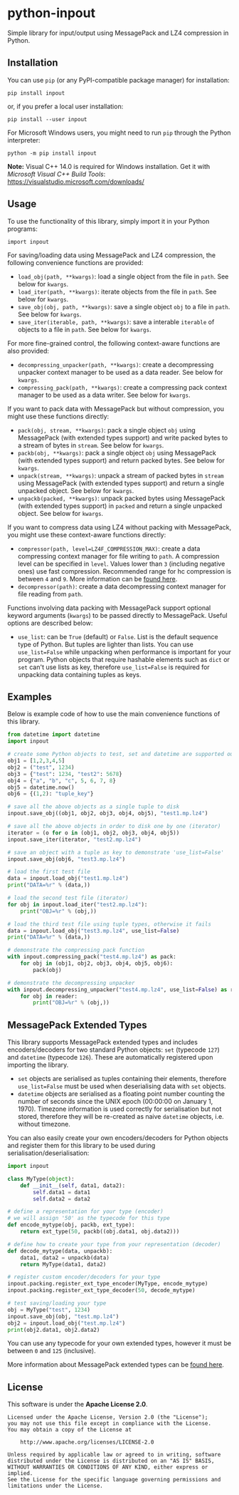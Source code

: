 # python-inpout

Simple library for input/output using MessagePack and LZ4 compression in Python.

## Installation

You can use `pip` (or any PyPI-compatible package manager) for installation:

    pip install inpout

or, if you prefer a local user installation:

    pip install --user inpout

For Microsoft Windows users, you might need to run `pip` through the Python interpreter:

    python -m pip install inpout

**Note:** Visual C++ 14.0 is required for Windows installation. Get it with *Microsoft Visual C++ Build Tools*: <https://visualstudio.microsoft.com/downloads/>

## Usage

To use the functionality of this library, simply import it in your Python programs:

    import inpout

For saving/loading data using MessagePack and LZ4 compression, the following convenience functions are provided:

* `load_obj(path, **kwargs)`: load a single object from the file in `path`. See below for `kwargs`.
* `load_iter(path, **kwargs)`: iterate objects from the file in `path`. See below for `kwargs`.
* `save_obj(obj, path, **kwargs)`: save a single object `obj` to a file in `path`. See below for `kwargs`.
* `save_iter(iterable, path, **kwargs)`: save a interable `iterable` of objects to a file in `path`. See below for `kwargs`.

For more fine-grained control, the following context-aware functions are also provided:

* `decompressing_unpacker(path, **kwargs)`: create a decompressing unpacker context manager to be used as a data reader. See below for `kwargs`.
* `compressing_pack(path, **kwargs)`: create a compressing pack context manager to be used as a data writer. See below for `kwargs`.

If you want to pack data with MessagePack but without compression, you might use these functions directly:

* `pack(obj, stream, **kwargs)`: pack a single object `obj` using MessagePack (with extended types support) and write packed bytes to a stream of bytes in `stream`. See below for `kwargs`.
* `packb(obj, **kwargs)`: pack a single object `obj` using MessagePack (with extended types support) and return packed bytes. See below for `kwargs`.
* `unpack(stream, **kwargs)`: unpack a stream of packed bytes in `stream` using MessagePack (with extended types support) and return a single unpacked object. See below for `kwargs`.
* `unpackb(packed, **kwargs)`: unpack packed bytes using MessagePack (with extended types support) in `packed` and return a single unpacked object. See below for `kwargs`.

If you want to compress data using LZ4 without packing with MessagePack, you might use these context-aware functions directly:

* `compressor(path, level=LZ4F_COMPRESSION_MAX)`: create a data compressing context manager for file writing to `path`. A compression level can be specified in `level`. Values lower than `3` (including negative ones) use fast compression. Recommended range for hc compression is between `4` and `9`. More information can be [found here](https://github.com/lz4/lz4/blob/dev/README.md).
* `decompressor(path)`: create a data decompressing context manager for file reading from `path`.

Functions involving data packing with MessagePack support optional keyword arguments (`kwargs`) to be passed directly to MessagePack. Useful options are described below:

* `use_list`: can be `True` (default) or `False`. List is the default sequence type of Python. But tuples are lighter than lists. You can use `use_list=False` while unpacking when performance is important for your program. Python objects that require hashable elements such as `dict` or `set` can't use lists as key, therefore `use_list=False` is required for unpacking data containing tuples as keys.

## Examples

Below is example code of how to use the main convenience functions of this library.

```python
from datetime import datetime
import inpout

# create some Python objects to test, set and datetime are supported out of the box
obj1 = [1,2,3,4,5]
obj2 = ("test", 1234)
obj3 = {"test": 1234, "test2": 5678}
obj4 = {"a", "b", "c", 5, 6, 7, 8}
obj5 = datetime.now()
obj6 = {(1,2): "tuple_key"}

# save all the above objects as a single tuple to disk
inpout.save_obj((obj1, obj2, obj3, obj4, obj5), "test1.mp.lz4")

# save all the above objects in order to disk one by one (iterator)
iterator = (o for o in (obj1, obj2, obj3, obj4, obj5))
inpout.save_iter(iterator, "test2.mp.lz4")

# save an object with a tuple as key to demonstrate 'use_list=False'
inpout.save_obj(obj6, "test3.mp.lz4")

# load the first test file
data = inpout.load_obj("test1.mp.lz4")
print("DATA=%r" % (data,))

# load the second test file (iterator)
for obj in inpout.load_iter("test2.mp.lz4"):
    print("OBJ=%r" % (obj,))

# load the third test file using tuple types, otherwise it fails
data = inpout.load_obj("test3.mp.lz4", use_list=False)
print("DATA=%r" % (data,))

# demonstrate the compressing pack function
with inpout.compressing_pack("test4.mp.lz4") as pack:
    for obj in (obj1, obj2, obj3, obj4, obj5, obj6):
        pack(obj)

# demonstrate the decompressing unpacker
with inpout.decompressing_unpacker("test4.mp.lz4", use_list=False) as reader:
    for obj in reader:
        print("OBJ=%r" % (obj,))
```

## MessagePack Extended Types

This library supports MessagePack extended types and includes encoders/decoders for two standard Python objects: `set` (typecode `127`) and `datetime` (typecode `126`). These are automatically registered upon importing the library.

* `set` objects are serialised as tuples containing their elements, therefore `use_list=False` must be used when deserialising data with `set` objects.
* `datetime` objects are serialised as a floating point number counting the number of seconds since the UNIX epoch (00:00:00 on January 1, 1970). Timezone information is used correctly for serialisation but not stored, therefore they will be re-created as naive `datetime` objects, i.e. without timezone.

You can also easily create your own encoders/decoders for Python objects and register them for this library to be used during serialisation/deserialisation:

```python
import inpout

class MyType(object):
    def __init__(self, data1, data2):
        self.data1 = data1
        self.data2 = data2

# define a representation for your type (encoder)
# we will assign '50' as the typecode for this type
def encode_mytype(obj, packb, ext_type):
    return ext_type(50, packb((obj.data1, obj.data2)))

# define how to create your type from your representation (decoder)
def decode_mytype(data, unpackb):
    data1, data2 = unpackb(data)
    return MyType(data1, data2)

# register custom encoder/decoders for your type
inpout.packing.register_ext_type_encoder(MyType, encode_mytype)
inpout.packing.register_ext_type_decoder(50, decode_mytype)

# test saving/loading your type
obj = MyType("test", 1234)
inpout.save_obj(obj, "test.mp.lz4")
obj2 = inpout.load_obj("test.mp.lz4")
print(obj2.data1, obj2.data2)
```

You can use any typecode for your own extended types, however it must be between `0` and `125` (inclusive).

More information about MessagePack extended types can be [found here](https://github.com/msgpack/msgpack/blob/master/spec.md#extension-types).

## License

This software is under the **Apache License 2.0**.

    Licensed under the Apache License, Version 2.0 (the "License");
    you may not use this file except in compliance with the License.
    You may obtain a copy of the License at

        http://www.apache.org/licenses/LICENSE-2.0

    Unless required by applicable law or agreed to in writing, software
    distributed under the License is distributed on an "AS IS" BASIS,
    WITHOUT WARRANTIES OR CONDITIONS OF ANY KIND, either express or implied.
    See the License for the specific language governing permissions and
    limitations under the License.

